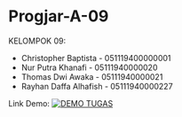 # Progjar-A-09
KELOMPOK 09:

 - Christopher Baptista - 051119400000001
 - Nur Putra Khanafi - 05111940000020
 - Thomas Dwi Awaka - 05111940000021
 - Rayhan Daffa Alhafish - 05111940000227

Link Demo: [![DEMO TUGAS](http://img.youtube.com/vi/IlIOANkWQvs/0.jpg)](http://www.youtube.com/watch?v=IlIOANkWQvs "DEMO TUGAS")
